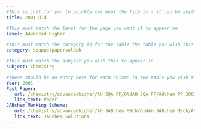 ```yaml
---
#This is just for you to quickly see what the file is - it can be anything you want
title: 2001 Old

#This must match the level for the page you want it to appear on
level: Advanced Higher

#This must match the category id for the table the table you wish this to appear in
category: sqapastpapersoldah

#This must match the subject you wish this to appear in
subject: Chemistry

#There should be an entry here for each column in the table you wish to populate:
Year: 2001
Past Paper:
   url: /chemistry/advancedhigher/AH SQA PP/OldAH SQA PP/AHchem PP 2001.pdf
   link_text: Paper
JABchem Marking Scheme:
   url: /chemistry/advancedhigher/AH JABchem MSch/OldAH JABchem Msch/AH JABchem Msch 2001.pdf
   link_text: JABchem Solutions
---
```

